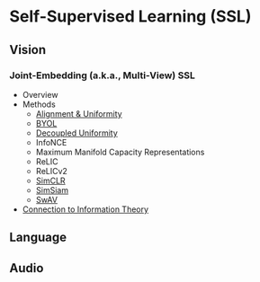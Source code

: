 # Self-Supervised Learning (SSL)

## Vision

### Joint-Embedding (a.k.a., Multi-View) SSL

- Overview
- Methods
  - [Alignment & Uniformity](self_supervised_learning/joint_embedding_ssl/alignment_and_uniformity.html)
  - [BYOL](byol.html)
  - [Decoupled Uniformity](self_supervised_learning/joint_embedding_ssl/decoupled_uniformity.html)
  - InfoNCE
  - Maximum Manifold Capacity Representations
  - ReLIC
  - ReLICv2 
  - [SimCLR](self_supervised_learning/joint_embedding_ssl/simclr.html)
  - [SimSiam](self_supervised_learning/joint_embedding_ssl/sim_siam.html)
  - [SwAV](self_supervised_learning/joint_embedding_ssl/swav.html)
- [Connection to Information Theory](self_supervised_learning/joint_embedding_ssl/connection_to_info_theory.html)

## Language

## Audio
